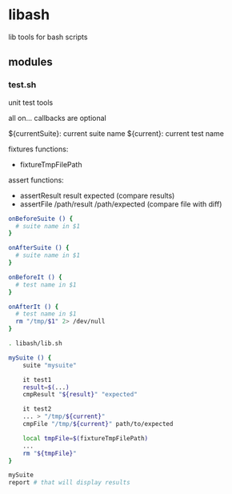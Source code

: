 # libash

lib tools for bash scripts

## modules

### test.sh

unit test tools

all on... callbacks are optional

${currentSuite}: current suite name
${current}: current test name

fixtures functions:
- fixtureTmpFilePath

assert functions:
- assertResult result expected (compare results)
- assertFile /path/result /path/expected (compare file with diff)

```bash
onBeforeSuite () {
  # suite name in $1
}

onAfterSuite () {
  # suite name in $1
}

onBeforeIt () {
  # test name in $1
}

onAfterIt () {
  # test name in $1
  rm "/tmp/$1" 2> /dev/null
}

. libash/lib.sh

mySuite () {
    suite "mysuite"

    it test1
    result=$(...)
    cmpResult "${result}" "expected"

    it test2
    ... > "/tmp/${current}"
    cmpFile "/tmp/${current}" path/to/expected

    local tmpFile=$(fixtureTmpFilePath)
    ...
    rm "${tmpFile}"
}

mySuite
report # that will display results
```
